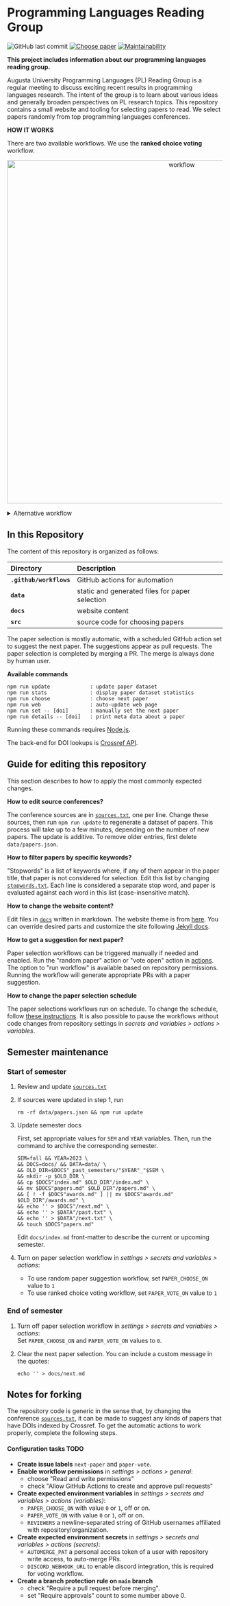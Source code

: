 # Programming Languages Reading Group

![GitHub last commit](https://img.shields.io/github/last-commit/the-au-forml-lab/plgroup)
[![Choose paper](https://github.com/the-au-forml-lab/plgroup/actions/workflows/choose.yaml/badge.svg)](https://github.com/the-au-forml-lab/plgroup/actions/workflows/choose.yaml)
[![Maintainability](https://api.codeclimate.com/v1/badges/b10b07ed0fded196aaa2/maintainability)](https://codeclimate.com/github/the-au-forml-lab/plgroup/maintainability)

**This project includes information about our programming languages reading group.**

Augusta University Programming Languages (PL) Reading Group is a regular meeting to discuss exciting recent results in programming languages research. 
The intent of the group is to learn about various ideas and generally broaden perspectives on PL research topics.
This repository contains a small website and tooling for selecting papers to read.
We select papers randomly from top programming languages conferences.

**HOW IT WORKS**

There are two available workflows. We use the **ranked choice voting** workflow.

<p align="center">
<img width="800" alt="workflow" src='https://raw.githubusercontent.com/the-au-forml-lab/plgroup/main/.github/assets/voting.png' />
</p>

<details>
  <summary>Alternative workflow</summary>
  The <strong>random paper suggestion</strong> workflow automatically generates 1 paper suggestion for approval.<br/><br/>
  <p align="center">
    <img width="700" alt="workflow" src='https://raw.githubusercontent.com/the-au-forml-lab/plgroup/main/.github/assets/workflow.png' />
  </p>
</details>

## In this Repository

The content of this repository is organized as follows:

| Directory               | Description                                    |
|:------------------------|:-----------------------------------------------|
| **`.github/workflows`** | GitHub actions for automation                  |
| **`data`**              | static and generated files for paper selection |
| **`docs`**              | website content                                |
| **`src`**               | source code for choosing papers                |

The paper selection is mostly automatic, with a scheduled GitHub action set to suggest the next paper.
The suggestions appear as pull requests. The paper selection is completed by merging a PR. The merge is always done by human user.

**Available commands**

```
npm run update             : update paper dataset
npm run stats              : display paper dataset statistics
npm run choose             : choose next paper
npm run web                : auto-update web page 
npm run set -- [doi]       : manually set the next paper
npm run details -- [doi]   : print meta data about a paper
```

Running these commands requires [Node.js](https://nodejs.org/en/download/).

The back-end for DOI lookups is [Crossref API](https://github.com/the-au-forml-lab/plgroup/blob/main/src/config.js#L6).

## Guide for editing this repository

This section describes to how to apply the most commonly expected changes.

**How to edit source conferences?**

The conference sources are in [`sources.txt`](data/sources.txt), one per line.
Change these sources, then run `npm run update` to regenerate a dataset of papers.
This process will take up to a few minutes, depending on the number of new papers.
The update is additive. To remove older entries, first delete `data/papers.json`.

**How to filter papers by specific keywords?**

"Stopwords" is a list of keywords where, if any of them appear in the paper title, that paper is not considered for selection.
Edit this list by changing [`stopwords.txt`](data/stopwords.txt).
Each line is considered a separate stop word, and paper is evaluated against each word in this list (case-insensitive match).

**How to change the website content?**

Edit files in [`docs`](docs) written in markdown.
The website theme is from [here](https://github.com/the-au-forml-lab/the-au-forml-lab.github.io). 
You can override desired parts and customize the site following [Jekyll docs](https://jekyllrb.com/docs/themes/#overriding-theme-defaults).

**How to get a suggestion for next paper?**

Paper selection workflows can be triggered manually if needed and enabled.
Run the "random paper" action or "vote open" action in [actions](https://github.com/the-au-forml-lab/plgroup/actions). 
The option to "run workflow" is available based on repository permissions.
Running the workflow will generate appropriate PRs with a paper suggestion.

**How to change the paper selection schedule**

The paper selections workflows run on schedule.
To change the schedule, follow [these instructions](https://docs.github.com/en/actions/using-workflows/events-that-trigger-workflows#schedule).
It is also possible to pause the workflows without code changes from repository settings in _secrets and variables > actions > variables_.

## Semester maintenance
  
### Start of semester

1. Review and update [`sources.txt`](data/sources.txt)
2. If sources were updated in step 1, run 

   ```
   rm -rf data/papers.json && npm run update
   ```
   
3.  Update semester docs

    First, set appropriate values for `SEM` and `YEAR` variables. 
    Then, run the command to archive the corresponding semester.
    
    ````shell
    SEM=fall && YEAR=2023 \
    && DOCS=docs/ && DATA=data/ \
    && OLD_DIR=$DOCS"_past_semesters/"$YEAR"_"$SEM \
    && mkdir -p $OLD_DIR \
    && cp $DOCS"index.md" $OLD_DIR"/index.md" \
    && mv $DOCS"papers.md" $OLD_DIR"/papers.md" \
    && [ ! -f $DOCS"awards.md" ] || mv $DOCS"awards.md" $OLD_DIR"/awards.md" \
    && echo '' > $DOCS"/next.md" \
    && echo '' > $DATA"/past.txt" \
    && echo '' > $DATA"/next.txt" \
    && touch $DOCS"papers.md"
    ````
    
    Edit `docs/index.md` front-matter to describe the current or upcoming semester.

4. Turn on paper selection workflow in _settings > secrets and variables > actions_:  
   - To use random paper suggestion workflow, set `PAPER_CHOOSE_ON` value to `1`
   - To use ranked choice voting workflow, set `PAPER_VOTE_ON` value to `1`

### End of semester

1. Turn off paper selection workflow in _settings > secrets and variables > actions_:  
   Set `PAPER_CHOOSE_ON` and `PAPER_VOTE_ON` values to `0`.
2. Clear the next paper selection. You can include a custom message in the quotes: 

   ```
   echo '' > docs/next.md
   ```

## Notes for forking

The repository code is generic in the sense that, by changing the conference [`sources.txt`](data/sources.txt), it can be made to suggest any kinds of papers that have DOIs indexed by Crossref.
To get the automatic actions to work properly, complete the following steps.

#### Configuration tasks TODO

* **Create issue labels** `next-paper` and `paper-vote`.
* **Enable workflow permissions** in _settings > actions > general_:
    - choose "Read and write permissions"
    - check "Allow GitHub Actions to create and approve pull requests"
* **Create expected environment variables** in _settings > secrets and variables > actions (variables)_:
    - `PAPER_CHOOSE_ON` with value `0` or `1`, off or on.
    - `PAPER_VOTE_ON` with value `0` or `1`, off or on.
    - `REVIEWERS` a newline-separated string of GitHub usernames affiliated with repository/organization.
* **Create expected environment secrets** in _settings > secrets and variables > actions (secrets)_:
    - `AUTOMERGE_PAT` a personal access token of a user with repository write access, to auto-merge PRs.
    - `DISCORD_WEBHOOK_URL` to enable discord integration, this is required for voting workflow.
* **Create a branch protection rule on `main` branch**
    - check "Require a pull request before merging".
    - set "Require approvals" count to some number above 0.
